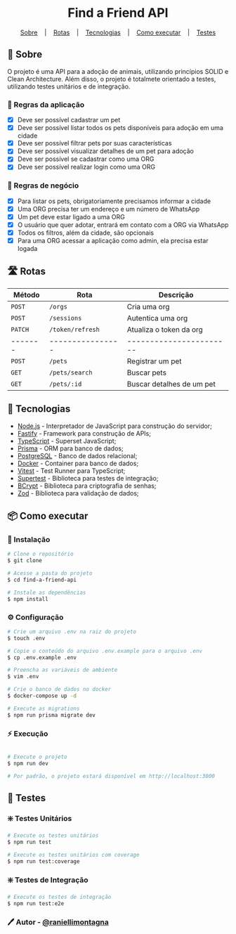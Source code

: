 <h1 align="center">Find a Friend API</h1>

<p align="center">
  <a href="#-sobre">Sobre</a>
  &nbsp;&nbsp;&nbsp;|&nbsp;&nbsp;&nbsp;
  <a href="#-rotas">Rotas</a>
  &nbsp;&nbsp;&nbsp;|&nbsp;&nbsp;&nbsp;
  <a href="#-tecnologias">Tecnologias</a>
  &nbsp;&nbsp;&nbsp;|&nbsp;&nbsp;&nbsp;
  <a href="#-como-executar">Como executar</a>
  &nbsp;&nbsp;&nbsp;|&nbsp;&nbsp;&nbsp;
  <a href="#-testes">Testes</a>
</p>

## 📖 Sobre

<p id="-sobre" />

O projeto é uma API para a adoção de animais, utilizando princípios SOLID e Clean Architecture.
Além disso, o projeto é totalmete orientado a testes, utilizando testes unitários e de integração.

### 📌 Regras da aplicação

- [x] Deve ser possível cadastrar um pet
- [x] Deve ser possível listar todos os pets disponíveis para adoção em uma cidade
- [x] Deve ser possível filtrar pets por suas características
- [x] Deve ser possível visualizar detalhes de um pet para adoção
- [x] Deve ser possível se cadastrar como uma ORG
- [x] Deve ser possível realizar login como uma ORG

### 📌 Regras de negócio

- [x] Para listar os pets, obrigatoriamente precisamos informar a cidade
- [x] Uma ORG precisa ter um endereço e um número de WhatsApp
- [x] Um pet deve estar ligado a uma ORG
- [x] O usuário que quer adotar, entrará em contato com a ORG via WhatsApp
- [x] Todos os filtros, além da cidade, são opcionais
- [x] Para uma ORG acessar a aplicação como admin, ela precisa estar logada

## 🛣️ Rotas

<p id="-rotas" />

| Método  | Rota             | Descrição                 |
| ------- | ---------------- | ------------------------- |
| `POST`  | `/orgs`          | Cria uma org              |
| `POST`  | `/sessions`      | Autentica uma org         |
| `PATCH` | `/token/refresh` | Atualiza o token da org   |
| ------- | ---------------- | -----------------------   |
| `POST`  | `/pets`          | Registrar um pet          |
| `GET`   | `/pets/search`   | Buscar pets               |
| `GET`   | `/pets/:id`      | Buscar detalhes de um pet |

## 🚀 Tecnologias

<p id="-tecnologias" />

- [Node.js](https://nodejs.org/en/) - Interpretador de JavaScript para construção do servidor;
- [Fastify](https://www.fastify.io/) - Framework para construção de APIs;
- [TypeScript](https://www.typescriptlang.org/) - Superset JavaScript;
- [Prisma](https://www.prisma.io/) - ORM para banco de dados;
- [PostgreSQL](https://www.postgresql.org/) - Banco de dados relacional;
- [Docker](https://www.docker.com/) - Container para banco de dados;
- [Vitest](https://vitest.dev/) - Test Runner para TypeScript;
- [Supertest](https://www.npmjs.com/package/supertest) - Biblioteca para testes de integração;
- [BCrypt](https://www.npmjs.com/package/bcrypt) - Biblioteca para criptografia de senhas;
- [Zod](https://www.npmjs.com/package/zod) - Biblioteca para validação de dados;

## 📦 Como executar

<p id="-como-executar" />

### 🎲 Instalação

```bash
# Clone o repositório
$ git clone

# Acesse a pasta do projeto
$ cd find-a-friend-api

# Instale as dependências
$ npm install
```

### ⚙️ Configuração

```bash
# Crie um arquivo .env na raiz do projeto
$ touch .env

# Copie o conteúdo do arquivo .env.example para o arquivo .env
$ cp .env.example .env

# Preencha as variáveis de ambiente
$ vim .env

# Crie o banco de dados no docker
$ docker-compose up -d

# Execute as migrations
$ npm run prisma migrate dev
```

### ⚡ Execução

```bash

# Execute o projeto
$ npm run dev

# Por padrão, o projeto estará disponível em http://localhost:3000
```

## 🧪 Testes

<p id="-testes" />

### ❇️ Testes Unitários

```bash
# Execute os testes unitários
$ npm run test

# Execute os testes unitários com coverage
$ npm run test:coverage
```

### ❇️ Testes de Integração

```bash
# Execute os testes de integração
$ npm run test:e2e
```

### 🖊️ Autor - [@raniellimontagna](https://www.github.com/raniellimontagna)
